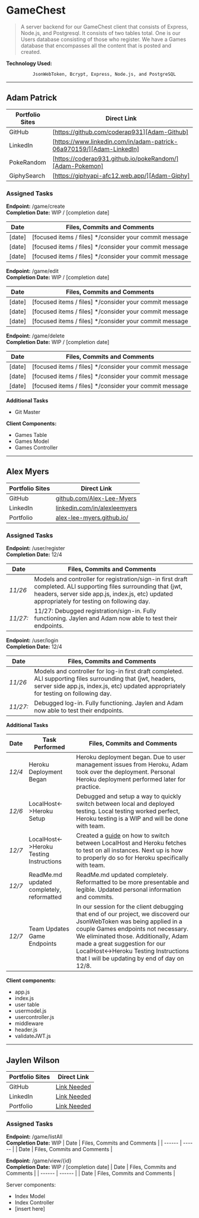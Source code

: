 # GameChest

>  A server backend for our GameChest client that consists of Express, Node.js, and Postgresql. 
>  It consists of two tables total. One is our Users database consisting of those who register.
>  We have a Games database that encompasses all the content that is posted and created. 

**Technology Used:**

              JsonWebToken, Bcrypt, Express, Node.js, and PostgreSQL
----
## Adam Patrick

| Portfolio  Sites | Direct Link |
| ------ | ------ |
| GitHub | [https://github.com/coderap931][Adam-Github] |
| LinkedIn | [https://www.linkedin.com/in/adam-patrick-06a970159/][Adam-LinkedIn] |
| PokeRandom | [https://coderap931.github.io/pokeRandom/][Adam-Pokemon] |
| GiphySearch | [https://giphyapi-afc12.web.app/][Adam-Giphy] |

### Assigned Tasks

**Endpoint:** /game/create    
**Completion Date:** WIP / [completion date]

| Date | Files, Commits and Comments |
| ------ | ------ |
| [date] | [focused items / files] */consider your commit message |
| [date] | [focused items / files] */consider your commit message |
| [date] | [focused items / files] */consider your commit message |

**Endpoint:** /game/edit   
**Completion Date:** WIP / [completion date]

| Date | Files, Commits and Comments |
| ------ | ------ |
| [date] | [focused items / files] */consider your commit message |
| [date] | [focused items / files] */consider your commit message |
| [date] | [focused items / files] */consider your commit message |

**Endpoint:** /game/delete    
**Completion Date:** WIP / [completion date]

| Date | Files, Commits and Comments |
| ------ | ------ |
| [date] | [focused items / files] */consider your commit message |
| [date] | [focused items / files] */consider your commit message |
| [date] | [focused items / files] */consider your commit message |

**Additional Tasks**
- Git Master

**Client Components:** 
- Games Table
- Games Model
- Games Controller
----
## Alex Myers
| Portfolio  Sites | Direct Link |
| ------ | ------ |
| GitHub | [github.com/Alex-Lee-Myers][Alex-Github] |
| LinkedIn | [linkedin.com/in/alexleemyers][Alex-LinkedIn] |
| Portfolio | [alex-lee-myers.github.io/][Alex-Portfolio] |

### Assigned Tasks

**Endpoint:** /user/register   
**Completion Date:** 12/4

| Date | Files, Commits and Comments |
| ------ | ------ |
| *11/26* | Models and controller for registration/sign-in first draft completed. ALl supporting files surrounding that (jwt, headers, server side app.js, index.js, etc) updated appropriately for testing on following day.  |
| *11/27:*  | 11/27: Debugged registration/sign-in. Fully functioning. Jaylen and Adam now able to test their endpoints.  |

**Endpoint:** /user/login    
**Completion Date:** 12/4

| Date | Files, Commits and Comments |
| ------ | ------ |
| *11/26* | Models and controller for log-in first draft completed. ALl supporting files surrounding that (jwt, headers, server side app.js, index.js, etc) updated appropriately for testing on following day. |
| *11/27:*  | Debugged log-in. Fully functioning. Jaylen and Adam now able to test their endpoints. |

**Additional Tasks**

| Date | Task Performed | Files, Commits and Comments |
| ------ | ------ | ------ |
| *12/4* | Heroku Deployment Began | Heroku deployment began. Due to user management issues from Heroku, Adam took over the deployment. Personal Heroku deployment performed later for practice.
| *12/6* | LocalHost<->Heroku Setup | Debugged and setup a way to quickly switch between local and deployed testing. Local testing worked perfect, Heroku testing is a WIP and will be done with team.
| *12/7* | LocalHost<->Heroku Testing Instructions | Created a [guide][LocalHostInstructions] on how to switch between LocalHost and Heroku fetches to test on all instances. Next up is how to properly do so for Heroku specifically with team.
| *12/7* | ReadMe.md updated completely, reformatted | ReadMe.md updated completely. Reformatted to be more presentable and legible. Updated personal information and commits.
| *12/7* | Team Updates Game Endpoints | In our session for the client debugging that end of our project, we discoverd our JsonWebToken was being applied in a couple Games endpoints not necessary. We eliminated those. Additionally, Adam made a great suggestion for our LocalHost<->Heroku Testing Instructions that I will be updating by end of day on 12/8.

**Client components:**
-   app.js
-   index.js
-   user table
  - usermodel.js
  - usercontroller.js
-   middleware
  - header.js
  - validateJWT.js
 ----
## Jaylen Wilson
| Portfolio  Sites | Direct Link |
| ------ | ------ |
| GitHub | [Link Needed][Jaylen-Github] |
| LinkedIn | [Link Needed][Jaylen-LinkedIn] |
| Portfolio | [Link Needed][Jaylen-Portfolio] |

### Assigned Tasks

**Endpoint:** /game/listAll    
**Completion Date:** WIP
| Date | Files, Commits and Comments |
| ------ | ------ |
| Date | Files, Commits and Comments |

**Endpoint:** /game/view/{id}    
**Completion Date:** WIP / [completion date]
| Date | Files, Commits and Comments |
| ------ | ------ |
| Date | Files, Commits and Comments |

Server components: 
- Index Model
- Index Controller
- [insert here]

[//]: # (These are reference links used in the body of this note and get stripped out when the markdown processor does its job. There is no need to format nicely because it shouldn't be seen.)

   [Adam-Github]: <https://github.com/joemccann/dillinger>
   [Adam-LinkedIn]: <https://github.com/joemccann/dillinger.git>
   [Adam-Pokemon]: <http://daringfireball.net>
   [Adam-CSS]: <http://daringfireball.net/projects/markdown/>
   [Adam-Giphy]: <https://github.com/markdown-it/markdown-it>
   [Alex-Github]: <http://ace.ajax.org>
   [Alex-LinkedIn]: <http://nodejs.org>
   [Alex-Portfolio]: <http://twitter.github.com/bootstrap/>
   [Jaylen-GitHub]: <http://www.google.com>
   [Jaylen-LinkedIn]: <http://www.google.com>
   [Jaylen-Portfolio]: <http://www.google.com>
   [LocalHostInstructions]: <https://github.com/coderap931/teamBluePern-Client/blob/develop/src/helpers/LocalhostInstructions.md>

